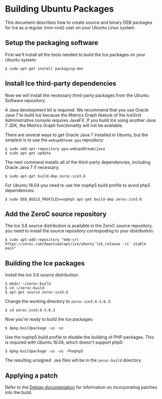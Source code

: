 # Building Ubuntu Packages

This document describes how to create source and binary DEB packages for Ice as
a regular (non-root) user on your Ubuntu Linux system.

## Setup the packaging software

First we'll install all the tools needed to build the Ice packages on your Ubuntu
system:

    $ sudo apt-get install packaging-dev

## Install Ice third-party dependencies

Now we will install the necessary third-party packages from the Ubuntu Software
repository.

A Java development kit is required. We recommend that you use Oracle Java 7 to
build Ice because the Metrics Graph feature of the IceGrid Administrative console
requires JavaFX. If you build Ice using another Java 7 JDK, the Metrics Graph
functionality will not be available.

There are several ways to get Oracle Java 7 installed in Ubuntu, but the simplest
is to use the `webupd8team ppa` repository:

    $ sudo add-apt-repository ppa:webupd8team/java
    $ sudo apt-get update

The next command installs all of the third-party dependencies, including Oracle
Java 7 if necessary:

    $ sudo apt-get build-dep zeroc-ice3.6
    
For Ubuntu 16.04 you need to use the nophp5 build profile to avoid php5 dependencies:

    $ sudo DEB_BUILD_PROFILES=nophp5 apt-get build-dep zeroc-ice3.6

## Add the ZeroC source repository

The Ice 3.6 source distribution is available in the ZeroC source repository, you need
to install the source repository correspoding to your distribution:

    $ sudo apt-add-repository "deb-src https://zeroc.com/download/apt/ice/ubuntu`lsb_release -rs` stable main"

## Building the Ice packages

Install the Ice 3.6 source distribution:

    $ mkdir ~/zeroc-build
    $ cd ~/zeroc-build
    $ apt-get source zeroc-ice3.6

Change the working directory to `zeroc-ice3.6-3.6.3`:

    $ cd zeroc-ice3.6-3.6.3

Now you're ready to build the Ice packages:

    $ dpkg-buildpackage -us -uc

Use the nophp5 build profile to disable the building of PHP packages. This is required
with Ubuntu 16.04, which doesn't support php5:

    $ dpkg-buildpackage -us -uc -Pnophp5

The resulting unsigned `.deb` files will be in the `zeroc-build` directory.

## Applying a patch

Refer to the [Debian documentation][1] for information on incorporating patches
into the build.

[1]: https://www.debian.org/doc/manuals/maint-guide/dother.en.html#patches
